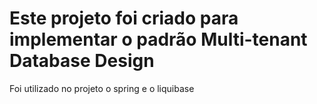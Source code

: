 # Este projeto foi criado para implementar o padrão **Multi-tenant Database Design**
Foi utilizado no projeto o spring e o liquibase  

